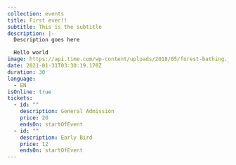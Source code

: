 ```yaml
---
collection: events
title: First ever!!
subtitle: This is the subtitle
description: |-
  Description goes here

  Hello world
image: https://api.time.com/wp-content/uploads/2018/05/forest-bathing.jpg
date: 2021-01-31T03:30:19.170Z
duration: 30
language:
  - EN
isOnline: true
tickets:
  - id: ""
    description: General Admission
    price: 20
    endsOn: startOfEvent
  - id: ""
    description: Early Bird
    price: 12
    endsOn: startOfEvent
---
```

